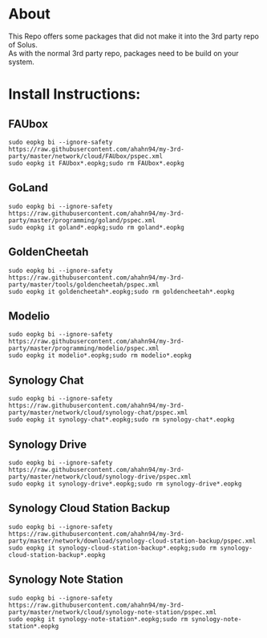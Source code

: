 # About
This Repo offers some packages that did not make it into the 3rd party repo of Solus.  
As with the normal 3rd party repo, packages need to be build on your system.

# Install Instructions:  

## FAUbox  
```
sudo eopkg bi --ignore-safety https://raw.githubusercontent.com/ahahn94/my-3rd-party/master/network/cloud/FAUbox/pspec.xml
sudo eopkg it FAUbox*.eopkg;sudo rm FAUbox*.eopkg
```

## GoLand  
```
sudo eopkg bi --ignore-safety https://raw.githubusercontent.com/ahahn94/my-3rd-party/master/programming/goland/pspec.xml
sudo eopkg it goland*.eopkg;sudo rm goland*.eopkg
```

## GoldenCheetah  
```
sudo eopkg bi --ignore-safety https://raw.githubusercontent.com/ahahn94/my-3rd-party/master/tools/goldencheetah/pspec.xml
sudo eopkg it goldencheetah*.eopkg;sudo rm goldencheetah*.eopkg
```

## Modelio  
```
sudo eopkg bi --ignore-safety https://raw.githubusercontent.com/ahahn94/my-3rd-party/master/programming/modelio/pspec.xml
sudo eopkg it modelio*.eopkg;sudo rm modelio*.eopkg
```

## Synology Chat
```
sudo eopkg bi --ignore-safety https://raw.githubusercontent.com/ahahn94/my-3rd-party/master/network/cloud/synology-chat/pspec.xml
sudo eopkg it synology-chat*.eopkg;sudo rm synology-chat*.eopkg
```

## Synology Drive
```
sudo eopkg bi --ignore-safety https://raw.githubusercontent.com/ahahn94/my-3rd-party/master/network/cloud/synology-drive/pspec.xml
sudo eopkg it synology-drive*.eopkg;sudo rm synology-drive*.eopkg
```

## Synology Cloud Station Backup  
```
sudo eopkg bi --ignore-safety https://raw.githubusercontent.com/ahahn94/my-3rd-party/master/network/download/synology-cloud-station-backup/pspec.xml
sudo eopkg it synology-cloud-station-backup*.eopkg;sudo rm synology-cloud-station-backup*.eopkg
```

## Synology Note Station
```
sudo eopkg bi --ignore-safety https://raw.githubusercontent.com/ahahn94/my-3rd-party/master/network/cloud/synology-note-station/pspec.xml
sudo eopkg it synology-note-station*.eopkg;sudo rm synology-note-station*.eopkg
```
